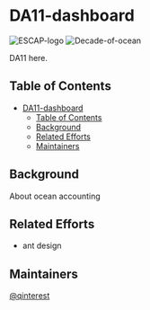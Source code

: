 # DA11-dashboard

![ESCAP-logo](https://www.unescap.org/themes/custom/escap2020/logo.png)
![Decade-of-ocean](https://www.unescap.org/sites/default/d8files/SDG_Decade_of_Action_E2x.png)

DA11 here.

## Table of Contents

- [DA11-dashboard](#da11-dashboard)
  - [Table of Contents](#table-of-contents)
  - [Background](#background)
  - [Related Efforts](#related-efforts)
  - [Maintainers](#maintainers)

## Background

About ocean accounting

## Related Efforts

- ant design

## Maintainers

[@qinterest](https://github.com/qinterest)